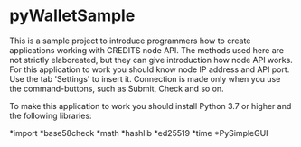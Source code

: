 # pyWalletSample
This is a sample project to introduce programmers how to create applications working with CREDITS node API. 
The methods used here are not strictly elaboreated, but they can give introduction how node API works. 
For this application to work you should know node IP address and API port. Use the tab 'Settings' to insert it. 
Connection is made only when you use the command-buttons, such as Submit, Check and so on. 

To make this application to work you should install Python 3.7 or higher and the following libraries:

*import 
*base58check
*math
*hashlib
*ed25519
*time
*PySimpleGUI

